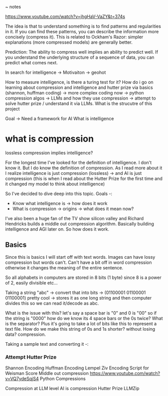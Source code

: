~ notes


https://www.youtube.com/watch?v=jhgHaV-VaZY&t=374s


The idea is that to understand something is to find patterns and regularities in it. 
If you can find these patterns, you can describe the information more concisely (compress it). 
This is related to Ockham's Razor: simpler explanations (more compressed models) are generally better.

Prediction: The ability to compress well implies an ability to predict well. If you understand the underlying structure of a sequence of data, you can predict what comes next.


In search for intelligence -> Motivaiton -> geohot



How to measure intelligence, is there a turing test for it?
How do i go on learning about compression and intelligence and hutter prize via basics (shannon, huffman coding) -> more complex coding now -> python compression algos -> LLMs and how they use compression -> attempt to solve hutter prize / understand it via LLMs.
What is the strucutre of this project



Goal -> Need a framework for AI
What is intelligence
# what is compression
lossless compression implies intelligence?

For the longest time I've looked for the definition of intelligence. I don't know it. But I do know the definition of compression. As I read more about it I realize intelligence is just compression (lossless) -> and AI is just compression (this is when I read about the Hutter Prize for the first time and it changed my model to think about intelligence)

So I've decided to dive deep into this topic. 
Goals -:
- Know what intelligence is -> how does it work
- What is compression -> origins -> what does it mean now?

I've also been a huge fan of the TV show silicon valley and Richard Hendricks builds a middle out compression algorithm. Basically building intelligence and AGI later on. So how does it work.

## Basics 

Since this is basics I will start off with text words. Images can have lossy compression but words can't. Can't have a bit off in word compression otherwise it changes the meaning of the entire sentence.

So all alphabets in computers are stored in 8 bits (1 byte) since 8 is a power of 2, easily divisible etc...

Taking a string "abc" -> convert that into bits -> (01100001 01100001 01100001) pretty cool -> stores it as one long string and then computer divides this so we can read it/decode as abc.

What is the issue with this? let's say a space bar is "0" and 0 is "00"
so if the string is "0000" how do we know its 4 space bars or the 0s twice? What is the separator? Plus it's going to take a lot of bits like this to represent a text file. How do we make this string of 0s and 1s shorter? without losing data? compression. 

Taking a sample text and converting it -:



### Attempt Hutter Prize


Shannon Encoding
Huffman Encoding
Lempel Ziv Encoding
Script for Weisman Score
Middle out compression
https://www.youtube.com/watch?v=VQ7ydeSqjS4
Python Compressions

Compression at LLM level
AI is compression Hutter Prize
LLMZip

